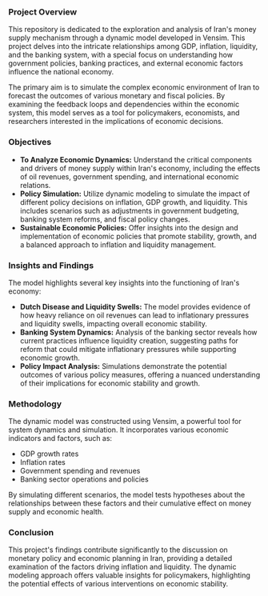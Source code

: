 ### Project Overview
This repository is dedicated to the exploration and analysis of Iran's money supply mechanism through a dynamic model developed in Vensim. This project delves into the intricate relationships among GDP, inflation, liquidity, and the banking system, with a special focus on understanding how government policies, banking practices, and external economic factors influence the national economy.

The primary aim is to simulate the complex economic environment of Iran to forecast the outcomes of various monetary and fiscal policies. By examining the feedback loops and dependencies within the economic system, this model serves as a tool for policymakers, economists, and researchers interested in the implications of economic decisions.

### Objectives
- **To Analyze Economic Dynamics:** Understand the critical components and drivers of money supply within Iran's economy, including the effects of oil revenues, government spending, and international economic relations.
- **Policy Simulation:** Utilize dynamic modeling to simulate the impact of different policy decisions on inflation, GDP growth, and liquidity. This includes scenarios such as adjustments in government budgeting, banking system reforms, and fiscal policy changes.
- **Sustainable Economic Policies:** Offer insights into the design and implementation of economic policies that promote stability, growth, and a balanced approach to inflation and liquidity management.

### Insights and Findings
The model highlights several key insights into the functioning of Iran's economy:
- **Dutch Disease and Liquidity Swells:** The model provides evidence of how heavy reliance on oil revenues can lead to inflationary pressures and liquidity swells, impacting overall economic stability.
- **Banking System Dynamics:** Analysis of the banking sector reveals how current practices influence liquidity creation, suggesting paths for reform that could mitigate inflationary pressures while supporting economic growth.
- **Policy Impact Analysis:** Simulations demonstrate the potential outcomes of various policy measures, offering a nuanced understanding of their implications for economic stability and growth.

### Methodology
The dynamic model was constructed using Vensim, a powerful tool for system dynamics and simulation. It incorporates various economic indicators and factors, such as:
- GDP growth rates
- Inflation rates
- Government spending and revenues
- Banking sector operations and policies

By simulating different scenarios, the model tests hypotheses about the relationships between these factors and their cumulative effect on money supply and economic health.

### Conclusion
This project's findings contribute significantly to the discussion on monetary policy and economic planning in Iran, providing a detailed examination of the factors driving inflation and liquidity. The dynamic modeling approach offers valuable insights for policymakers, highlighting the potential effects of various interventions on economic stability.

